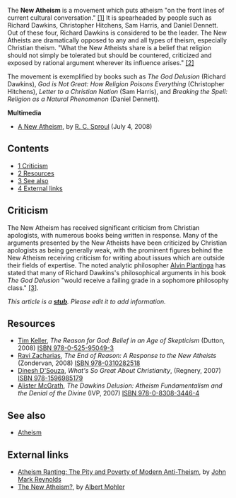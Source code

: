 The **New Atheism** is a movement which puts atheism "on the front
lines of current cultural conversation."
[[1]](http://www.albertmohler.com/commentary_read.php?cdate=2006-11-21)
It is spearheaded by people such as Richard Dawkins, Christopher
Hitchens, Sam Harris, and Daniel Dennett. Out of these four,
Richard Dawkins is considered to be the leader. The New Atheists
are dramatically opposed to any and all types of theism, especially
Christian theism. "What the New Atheists share is a belief that
religion should not simply be tolerated but should be countered,
criticized and exposed by rational argument wherever its influence
arises."
[[2]](http://www.cnn.com/2006/WORLD/europe/11/08/atheism.feature/index.html)

The movement is exemplified by books such as *The God Delusion*
(Richard Dawkins),
*God is Not Great: How Religion Poisons Everything* (Christopher
Hitchens), *Letter to a Christian Nation* (Sam Harris), and
*Breaking the Spell: Religion as a Natural Phenomenon* (Daniel
Dennett).

**Multimedia**

-   [A New Atheism](http://broadcast.ligonier.org/podcast-media/rym20080704.mp3),
    by [R. C. Sproul](R._C._Sproul "R. C. Sproul") (July 4, 2008)

## Contents

-   [1 Criticism](#Criticism)
-   [2 Resources](#Resources)
-   [3 See also](#See_also)
-   [4 External links](#External_links)

## Criticism

The New Atheism has received significant criticism from Christian
apologists, with numerous books being written in response. Many of
the arguments presented by the New Atheists have been criticized by
Christian apologists as being generally weak, with the prominent
figures behind the New Atheism receiving criticism for writing
about issues which are outside their fields of expertise. The noted
analytic philosopher
[Alvin Plantinga](Alvin_Plantinga "Alvin Plantinga") has stated
that many of Richard Dawkins's philosophical arguments in his book
*The God Delusion* "would receive a failing grade in a sophomore
philosophy class."
[[3]](http://www.christianitytoday.com/bc/2007/002/1.21.html).

*This article is a **[stub](http://www.theopedia.com/Category:Theopedia_stubs "Category:Theopedia stubs")**. Please edit it to add information.*
## Resources

-   [Tim Keller](Tim_Keller "Tim Keller"),
    *The Reason for God: Belief in an Age of Skepticism* (Dutton, 2008)
    [ISBN 978-0-525-95049-3](http://www.theopedia.com/Special:BookSources/9780525950493)
-   [Ravi Zacharias](Ravi_Zacharias "Ravi Zacharias"),
    *The End of Reason: A Response to the New Atheists* (Zondervan,
    2008)
    [ISBN 978-0310282518](http://www.theopedia.com/Special:BookSources/9780310282518)
-   [Dinesh D'Souza](Dinesh_D'Souza "Dinesh D'Souza"),
    *What's So Great About Christianity*, (Regnery, 2007)
    [ISBN 978-1596985179](http://www.theopedia.com/Special:BookSources/9781596985179)
-   [Alister McGrath](Alister_McGrath "Alister McGrath"),
    *The Dawkins Delusion: Atheism Fundamentalism and the Denial of the Divine*
    (IVP, 2007)
    [ISBN 978-0-8308-3446-4](http://www.theopedia.com/Special:BookSources/9780830834464)

## See also

-   [Atheism](Atheism "Atheism")

## External links

-   [Atheism Ranting: The Pity and Poverty of Modern Anti-Theism](http://www.scriptoriumdaily.com/2007/05/21/atheism-ranting-the-pity-and-poverty-of-modern-anti-theism/),
    by
    [John Mark Reynolds](index.php?title=John_Mark_Reynolds&action=edit&redlink=1 "John Mark Reynolds (page does not exist)")
-   [The New Atheism?](http://www.albertmohler.com/commentary_read.php?cdate=2006-11-21),
    by [Albert Mohler](Albert_Mohler "Albert Mohler")



